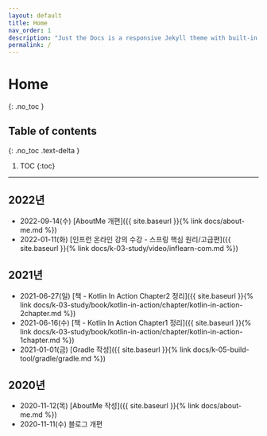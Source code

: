 ```yaml
---
layout: default
title: Home
nav_order: 1
description: "Just the Docs is a responsive Jekyll theme with built-in search that is easily customizable and hosted on GitHub Pages."
permalink: /
---
```

# Home
{: .no_toc }

## Table of contents
{: .no_toc .text-delta }

1. TOC
{:toc}

---
## 2022년
- 2022-09-14(수) [AboutMe 개편]({{ site.baseurl }}{% link docs/about-me.md %})
- 2022-01-11(화) [인프런 온라인 강의 수강 - 스프링 핵심 원리/고급편]({{ site.baseurl }}{% link docs/k-03-study/video/inflearn-com.md %})

## 2021년
- 2021-06-27(일) [책 - Kotlin In Action Chapter2 정리]({{ site.baseurl }}{% link docs/k-03-study/book/kotlin-in-action/chapter/kotlin-in-action-2chapter.md %})
- 2021-06-16(수) [책 - Kotlin In Action Chapter1 정리]({{ site.baseurl }}{% link docs/k-03-study/book/kotlin-in-action/chapter/kotlin-in-action-1chapter.md %}) 
- 2021-01-01(금) [Gradle 작성]({{ site.baseurl }}{% link docs/k-05-build-tool/gradle/gradle.md %})

## 2020년
- 2020-11-12(목) [AboutMe 작성]({{ site.baseurl }}{% link docs/about-me.md %})  
- 2020-11-11(수) 블로그 개편
